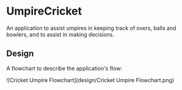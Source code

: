 # UmpireCricket

An application to assist umpires in keeping track of overs, balls and bowlers, and to assist in making decisions.

## Design

A flowchart to describe the application's flow:

![Cricket Umpire Flowchart](design/Cricket Umpire Flowchart.png)
